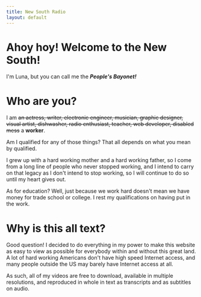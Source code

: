 ```yaml
---
title: New South Radio
layout: default
---
```

# Ahoy hoy! **Welcome to the New South!**

I'm Luna, but you can call me the ***People's Bayonet!***

# Who are you?
I am ~~an actress, writer, electronic engineer, musician, graphic designer, visual artist, dishwasher, radio enthusiast, teacher, web developer, disabled mess~~ a **worker**.

Am I qualified for any of those things? That all depends on what you mean by qualified.

I grew up with a hard working mother and a hard working father, so I come from a long line of people who never stopped working, and I intend to carry on that legacy as I don't intend to stop working, so I will continue to do so until my heart gives out.

As for education? Well, just because we work hard doesn't mean we have money for trade school or college. I rest my qualifications on having put in the work.

# Why is this all text?
Good question! I decided to do everything in my power to make this website as easy to view as possible for everybody within and without this great land. A lot of hard working Americans don't have high speed Internet access, and many people outside the US may barely have Internet access at all.

As such, all of my videos are free to download, available in multiple resolutions, and reproduced in whole in text as transcripts and as subtitles on audio.
